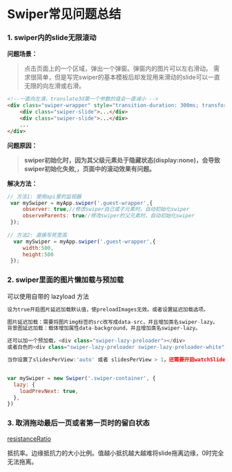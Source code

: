 # Swiper常见问题总结

### 1. swiper内的slide无限滚动

**问题场景：**

> 点击页面上的一个区域，弹出一个弹窗。弹窗内的图片可以左右滑动。
> 需求很简单，但是写完swiper的基本模板后却发现用来滑动的slide可以一直无限的向左滑或右滑。

```html
<!--一直向左滑，translate3d第一个参数的值会一直减小 -->
<div class="swiper-wrapper" style="transition-duration: 300ms; transform: translate3d(-1881.6px, 0px, 0px);">
	<div class="swiper-slide">...</div>
    <div class="swiper-slide">...</div>
	...
</div>
```

**问题原因：**

> **swiper初始化时，因为其父级元素处于隐藏状态(display:none)，会导致swiper初始化失败,，页面中的滚动效果有问题。**

**解决方法：**

```javascript
// 方法1: 使用api里的监视器
 var mySwiper = myApp.swiper('.guest-wrapper',{
     observer: true,//修改swiper自己或子元素时，自动初始化swiper
     observeParents: true//修改swiper的父元素时，自动初始化swiper
 });
 
// 方法2: 直接写死宽高
  var mySwiper = myApp.swiper('.guest-wrapper',{
     width:500,
     height:500
 });
```

### 2. swiper里面的图片懒加载与预加载

 可以使用自带的 lazyload 方法

```javascript
设为true开启图片延迟加载默认值，使preloadImages无效。或者设置延迟加载选项。

图片延迟加载：需要将图片img标签的src改写成data-src，并且增加类名swiper-lazy。
背景图延迟加载：载体增加属性data-background，并且增加类名swiper-lazy。

还可以加一个预加载，<div class="swiper-lazy-preloader"></div>
或者白色的<div class="swiper-lazy-preloader swiper-lazy-preloader-white"></div>

当你设置了slidesPerView:'auto' 或者 slidesPerView > 1，还需要开启watchSlidesVisibility。


var mySwiper = new Swiper('.swiper-container', {
  lazy: {
    loadPrevNext: true,
  },
})
```

### 3. 取消拖动最后一页或者第一页时的留白状态

[resistanceRatio](http://www.swiper.com.cn/api/touch/2015/0308/205.html)

抵抗率。边缘抵抗力的大小比例。值越小抵抗越大越难将slide拖离边缘，0时完全无法拖离。